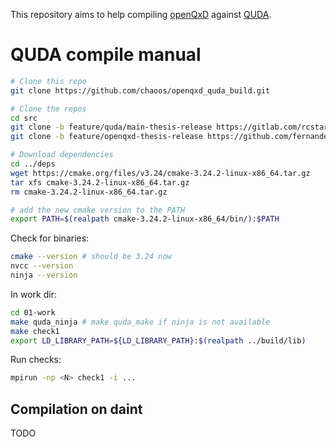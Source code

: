 This repository aims to help compiling [openQxD](https://gitlab.com/rcstar/openQxD-devel) against [QUDA](https://github.com/lattice/quda).

# QUDA compile manual

```bash
# Clone this repo
git clone https://github.com/chaoos/openqxd_quda_build.git

# Clone the repos
cd src
git clone -b feature/quda/main-thesis-release https://gitlab.com/rcstar/openQxD-devel.git
git clone -b feature/openqxd-thesis-release https://github.com/fernandezdlg/quda.git

# Download dependencies
cd ../deps
wget https://cmake.org/files/v3.24/cmake-3.24.2-linux-x86_64.tar.gz
tar xfs cmake-3.24.2-linux-x86_64.tar.gz
rm cmake-3.24.2-linux-x86_64.tar.gz

# add the new cmake version to the PATH
export PATH=$(realpath cmake-3.24.2-linux-x86_64/bin/):$PATH
```

Check for binaries:

```bash
cmake --version # should be 3.24 now
nvcc --version
ninja --version
```

In work dir:

```bash
cd 01-work
make quda_ninja # make quda_make if ninja is not available
make check1
export LD_LIBRARY_PATH=${LD_LIBRARY_PATH}:$(realpath ../build/lib)
```

Run checks:

```bash
mpirun -np <N> check1 -i ...
```

## Compilation on daint

TODO
